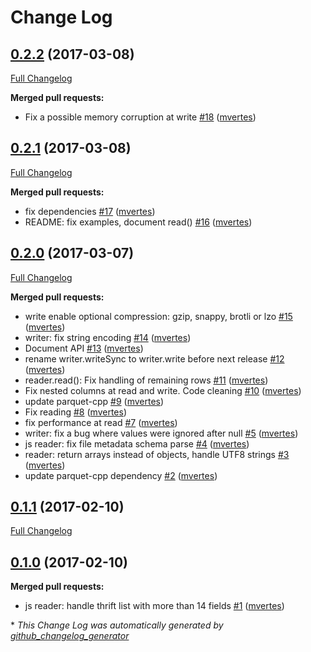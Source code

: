 # Change Log

## [0.2.2](https://github.com/skale-me/node-parquet/tree/0.2.2) (2017-03-08)
[Full Changelog](https://github.com/skale-me/node-parquet/compare/0.2.1...0.2.2)

**Merged pull requests:**

- Fix a possible memory corruption at write [\#18](https://github.com/skale-me/node-parquet/pull/18) ([mvertes](https://github.com/mvertes))

## [0.2.1](https://github.com/skale-me/node-parquet/tree/0.2.1) (2017-03-08)
[Full Changelog](https://github.com/skale-me/node-parquet/compare/0.2.0...0.2.1)

**Merged pull requests:**

- fix dependencies [\#17](https://github.com/skale-me/node-parquet/pull/17) ([mvertes](https://github.com/mvertes))
- README: fix examples, document read\(\) [\#16](https://github.com/skale-me/node-parquet/pull/16) ([mvertes](https://github.com/mvertes))

## [0.2.0](https://github.com/skale-me/node-parquet/tree/0.2.0) (2017-03-07)
[Full Changelog](https://github.com/skale-me/node-parquet/compare/0.1.1...0.2.0)

**Merged pull requests:**

- write enable optional compression: gzip, snappy, brotli or lzo [\#15](https://github.com/skale-me/node-parquet/pull/15) ([mvertes](https://github.com/mvertes))
- writer: fix string encoding [\#14](https://github.com/skale-me/node-parquet/pull/14) ([mvertes](https://github.com/mvertes))
- Document API [\#13](https://github.com/skale-me/node-parquet/pull/13) ([mvertes](https://github.com/mvertes))
- rename writer.writeSync to writer.write before next release [\#12](https://github.com/skale-me/node-parquet/pull/12) ([mvertes](https://github.com/mvertes))
- reader.read\(\): Fix handling of remaining rows [\#11](https://github.com/skale-me/node-parquet/pull/11) ([mvertes](https://github.com/mvertes))
- Fix nested columns at read and write. Code cleaning [\#10](https://github.com/skale-me/node-parquet/pull/10) ([mvertes](https://github.com/mvertes))
- update parquet-cpp [\#9](https://github.com/skale-me/node-parquet/pull/9) ([mvertes](https://github.com/mvertes))
- Fix reading [\#8](https://github.com/skale-me/node-parquet/pull/8) ([mvertes](https://github.com/mvertes))
- fix performance at read [\#7](https://github.com/skale-me/node-parquet/pull/7) ([mvertes](https://github.com/mvertes))
- writer: fix a bug where values were ignored after null [\#5](https://github.com/skale-me/node-parquet/pull/5) ([mvertes](https://github.com/mvertes))
- js reader: fix file metadata schema parse [\#4](https://github.com/skale-me/node-parquet/pull/4) ([mvertes](https://github.com/mvertes))
- reader: return arrays instead of objects, handle UTF8 strings [\#3](https://github.com/skale-me/node-parquet/pull/3) ([mvertes](https://github.com/mvertes))
- update parquet-cpp dependency [\#2](https://github.com/skale-me/node-parquet/pull/2) ([mvertes](https://github.com/mvertes))

## [0.1.1](https://github.com/skale-me/node-parquet/tree/0.1.1) (2017-02-10)
[Full Changelog](https://github.com/skale-me/node-parquet/compare/0.1.0...0.1.1)

## [0.1.0](https://github.com/skale-me/node-parquet/tree/0.1.0) (2017-02-10)
**Merged pull requests:**

- js reader: handle thrift list with more than 14 fields [\#1](https://github.com/skale-me/node-parquet/pull/1) ([mvertes](https://github.com/mvertes))



\* *This Change Log was automatically generated by [github_changelog_generator](https://github.com/skywinder/Github-Changelog-Generator)*